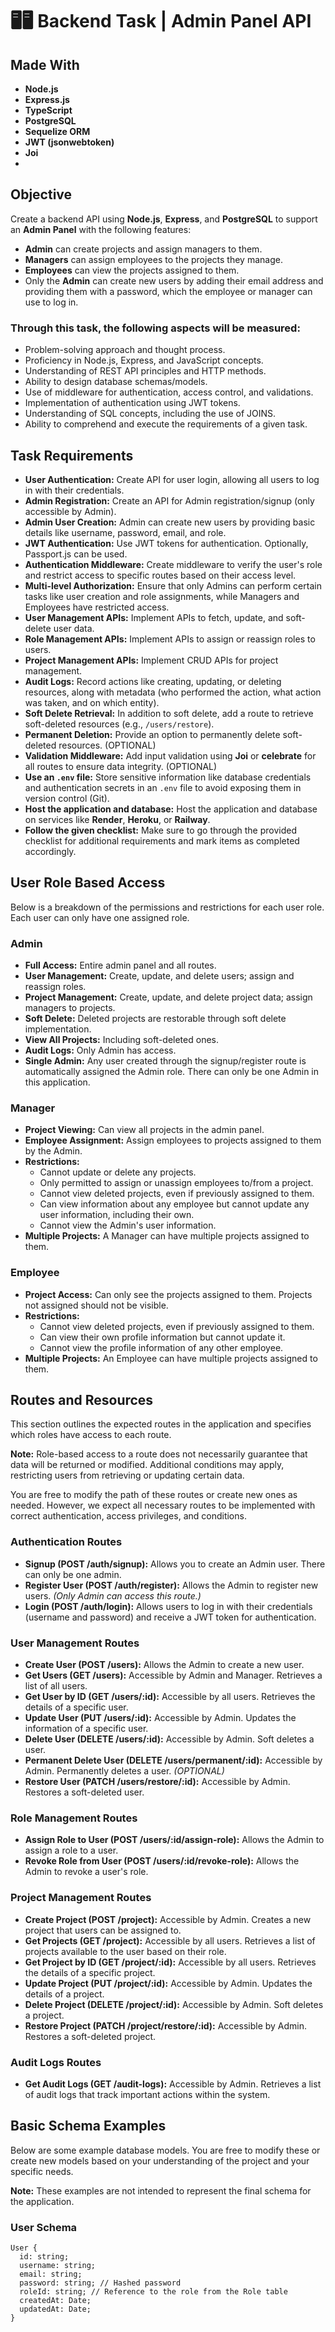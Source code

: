 # 🖥️🖥️ Backend Task | Admin Panel API

## Made With

- **Node.js**
- **Express.js**
- **TypeScript**
- **PostgreSQL**
- **Sequelize ORM**
- **JWT (jsonwebtoken)**
- **Joi**
- 
## Objective

Create a backend API using **Node.js**, **Express**, and **PostgreSQL** to support an **Admin Panel** with the following features:

- **Admin** can create projects and assign managers to them.
- **Managers** can assign employees to the projects they manage.
- **Employees** can view the projects assigned to them.
- Only the **Admin** can create new users by adding their email address and providing them with a password, which the employee or manager can use to log in.

### Through this task, the following aspects will be measured:

- Problem-solving approach and thought process.
- Proficiency in Node.js, Express, and JavaScript concepts.
- Understanding of REST API principles and HTTP methods.
- Ability to design database schemas/models.
- Use of middleware for authentication, access control, and validations.
- Implementation of authentication using JWT tokens.
- Understanding of SQL concepts, including the use of JOINS.
- Ability to comprehend and execute the requirements of a given task.

## Task Requirements

- **User Authentication:** Create API for user login, allowing all users to log in with their credentials.
- **Admin Registration:** Create an API for Admin registration/signup (only accessible by Admin).
- **Admin User Creation:** Admin can create new users by providing basic details like username, password, email, and role.
- **JWT Authentication:** Use JWT tokens for authentication. Optionally, Passport.js can be used.
- **Authentication Middleware:** Create middleware to verify the user's role and restrict access to specific routes based on their access level.
- **Multi-level Authorization:** Ensure that only Admins can perform certain tasks like user creation and role assignments, while Managers and Employees have restricted access.
- **User Management APIs:** Implement APIs to fetch, update, and soft-delete user data.
- **Role Management APIs:** Implement APIs to assign or reassign roles to users.
- **Project Management APIs:** Implement CRUD APIs for project management.
- **Audit Logs:** Record actions like creating, updating, or deleting resources, along with metadata (who performed the action, what action was taken, and on which entity).
- **Soft Delete Retrieval:** In addition to soft delete, add a route to retrieve soft-deleted resources (e.g., `/users/restore`).
- **Permanent Deletion:** Provide an option to permanently delete soft-deleted resources. (OPTIONAL)
- **Validation Middleware:** Add input validation using **Joi** or **celebrate** for all routes to ensure data integrity. (OPTIONAL)
- **Use an `.env` file:** Store sensitive information like database credentials and authentication secrets in an `.env` file to avoid exposing them in version control (Git).
- **Host the application and database:** Host the application and database on services like **Render**, **Heroku**, or **Railway**.
- **Follow the given checklist:** Make sure to go through the provided checklist for additional requirements and mark items as completed accordingly.

## User Role Based Access

Below is a breakdown of the permissions and restrictions for each user role. Each user can only have one assigned role.

### Admin

- **Full Access:** Entire admin panel and all routes.
- **User Management:** Create, update, and delete users; assign and reassign roles.
- **Project Management:** Create, update, and delete project data; assign managers to projects.
- **Soft Delete:** Deleted projects are restorable through soft delete implementation.
- **View All Projects:** Including soft-deleted ones.
- **Audit Logs:** Only Admin has access.
- **Single Admin:** Any user created through the signup/register route is automatically assigned the Admin role. There can only be one Admin in this application.

### Manager

- **Project Viewing:** Can view all projects in the admin panel.
- **Employee Assignment:** Assign employees to projects assigned to them by the Admin.
- **Restrictions:** 
  - Cannot update or delete any projects.
  - Only permitted to assign or unassign employees to/from a project.
  - Cannot view deleted projects, even if previously assigned to them.
  - Can view information about any employee but cannot update any user information, including their own.
  - Cannot view the Admin's user information.
- **Multiple Projects:** A Manager can have multiple projects assigned to them.

### Employee

- **Project Access:** Can only see the projects assigned to them. Projects not assigned should not be visible.
- **Restrictions:**
  - Cannot view deleted projects, even if previously assigned to them.
  - Can view their own profile information but cannot update it.
  - Cannot view the profile information of any other employee.
- **Multiple Projects:** An Employee can have multiple projects assigned to them.

## Routes and Resources

This section outlines the expected routes in the application and specifies which roles have access to each route.

**Note:** Role-based access to a route does not necessarily guarantee that data will be returned or modified. Additional conditions may apply, restricting users from retrieving or updating certain data.

You are free to modify the path of these routes or create new ones as needed. However, we expect all necessary routes to be implemented with correct authentication, access privileges, and conditions.

### Authentication Routes

- **Signup (POST /auth/signup):** Allows you to create an Admin user. There can only be one admin.
- **Register User (POST /auth/register):** Allows the Admin to register new users. *(Only Admin can access this route.)*
- **Login (POST /auth/login):** Allows users to log in with their credentials (username and password) and receive a JWT token for authentication.

### User Management Routes

- **Create User (POST /users):** Allows the Admin to create a new user.
- **Get Users (GET /users):** Accessible by Admin and Manager. Retrieves a list of all users.
- **Get User by ID (GET /users/:id):** Accessible by all users. Retrieves the details of a specific user.
- **Update User (PUT /users/:id):** Accessible by Admin. Updates the information of a specific user.
- **Delete User (DELETE /users/:id):** Accessible by Admin. Soft deletes a user.
- **Permanent Delete User (DELETE /users/permanent/:id):** Accessible by Admin. Permanently deletes a user. *(OPTIONAL)*
- **Restore User (PATCH /users/restore/:id):** Accessible by Admin. Restores a soft-deleted user.

### Role Management Routes

- **Assign Role to User (POST /users/:id/assign-role):** Allows the Admin to assign a role to a user.
- **Revoke Role from User (POST /users/:id/revoke-role):** Allows the Admin to revoke a user's role.

### Project Management Routes

- **Create Project (POST /project):** Accessible by Admin. Creates a new project that users can be assigned to.
- **Get Projects (GET /project):** Accessible by all users. Retrieves a list of projects available to the user based on their role.
- **Get Project by ID (GET /project/:id):** Accessible by all users. Retrieves the details of a specific project.
- **Update Project (PUT /project/:id):** Accessible by Admin. Updates the details of a project.
- **Delete Project (DELETE /project/:id):** Accessible by Admin. Soft deletes a project.
- **Restore Project (PATCH /project/restore/:id):** Accessible by Admin. Restores a soft-deleted project.

### Audit Logs Routes

- **Get Audit Logs (GET /audit-logs):** Accessible by Admin. Retrieves a list of audit logs that track important actions within the system.

## Basic Schema Examples

Below are some example database models. You are free to modify these or create new models based on your understanding of the project and your specific needs.

**Note:** These examples are not intended to represent the final schema for the application.

### User Schema


```postgres
User {
  id: string;
  username: string;
  email: string;
  password: string; // Hashed password
  roleId: string; // Reference to the role from the Role table
  createdAt: Date;
  updatedAt: Date;
}

